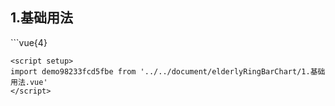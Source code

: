 ## 1.基础用法
<demo98233fcd5fbe />
```vue{4}
<template>
    <elderly-ring-bar-chart ref="chartRef"></elderly-ring-bar-chart>
</template>

<script setup>
import { ref, onMounted } from 'vue';

const chartRef = ref();

onMounted(() => chartRef.value.renderChart());
</script>
<style lang="scss" scoped>
.chart {
    height: 664px;
    background-color: rgb(3, 43, 68);
}
</style>
```
<script setup>
import demo98233fcd5fbe from '../../document/elderlyRingBarChart/1.基础用法.vue'
</script>